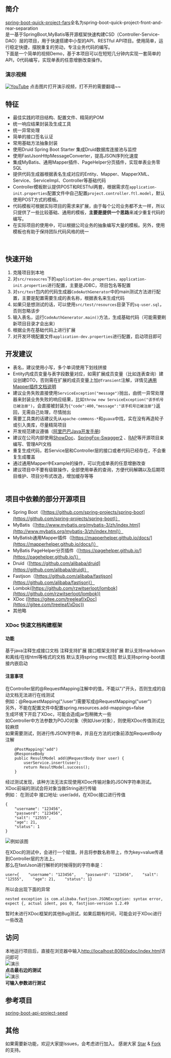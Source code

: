 
## 简介
[spring-boot-quick-project-fars](https://github.com/chenhaoxiang/spring-boot-quick-project-all/tree/master/spring-boot-quick-project-fars)全名为spring-boot-quick-project-front-and-rear-separation    
是一基于SpringBoot,MyBatis等开源框架快速构建CSD（Controller-Service-DAO）层的项目，用于快速搭建中小型的API、RESTful API项目。使用简单，运行稳定快捷，摆脱重复的劳动，专注业务代码的编写。  
下面是一个简单的视频Demo，基于本项目可以在短短几分钟内实现一套简单的API，0代码编写，实现单表的任意增删改查操作。         

### 演示视频
[![YouTube](http://blogimg.chenhaoxiang.cn/18-9-3/22718315.jpg)](https://youtu.be/_I4PSA4obPs)
点击图片打开演示视频，打不开的需要翻墙~~  

## 特征
- 最佳实践的项目结构、配置文件、精简的POM 
- 统一响应结果封装及生成工具 
- 统一异常处理
- 简单的接口签名认证
- 常用基础方法抽象封装
- 使用Druid Spring Boot Starter 集成Druid数据库连接池与监控
- 使用FastJsonHttpMessageConverter，提高JSON序列化速度
- 集成MyBatis、通用Mapper插件、PageHelper分页插件，实现单表业务零SQL
- 提供代码生成器根据表名生成对应的Entity、Mapper、MapperXML、Service、ServiceImpl、Controller等基础代码
- Controller模板默认提供POST和RESTful两套，根据需求在```application-init.properties```配置文件中自己配置`project.controller.ftl.model`，默认使用POST方式的模板。
- 代码模板可根据实际项目的需求来扩展，由于每个公司业务都不太一样，所以只提供了一些比较基础、通用的模板，**主要是提供一个思路**来减少重复代码的编写。
- 在实际项目的使用中，可以根据公司业务的抽象编写大量的模板。另外，使用模板也有助于保持团队代码风格的统一 

 
## 快速开始
1. 克隆项目到本地
2. 对```src/resoucres```下的```application-dev.properties，application-init.properties```进行配置，主要是JDBC，项目包名等配置
3. 对```src/test```包内的代码生成器```CodeAuthGenerator```中的main测试方法进行配置，主要是配置需要生成的表名称，根据表名来生成代码
4. 如果只是想测试的话，可以使用```src/test/resources```目录下的```sq-user.sql```，否则忽略该步
5. 输入表名，运行```CodeAuthGenerator.main()```方法，生成基础代码（可能需要刷新项目目录才会出来）
6. 根据业务在基础代码上进行扩展
7. 对开发环境配置文件```application-dev.properties```进行配置，启动项目即可   

## 开发建议
- 表名，建议使用小写，多个单词使用下划线拼接
- Entity内成员变量与表字段数量对应，如需扩展成员变量（比如连表查询）建议创建DTO，否则需在扩展的成员变量上加```@Transient```注解，详情见[通用Mapper插件文档说明](https://mapperhelper.github.io/docs/2.use/)
- 建议业务失败直接使用```ServiceException("message")```抛出，由统一异常处理器来封装业务失败的响应结果，比如```throw new ServiceException("该手机号已被注册")```，会直接被封装为```{"code":400,"message":"该手机号已被注册"}```返回，无需自己处理，尽情抛出
- 需要工具类的话建议先从```apache-commons-*```和```guava```中找，实在没有再造轮子或引入类库，尽量精简项目
- 开发规范建议遵循（[阿里巴巴Java开发手册](https://github.com/alibaba/p3c))
- 建议在公司内部使用[ShowDoc](https://github.com/star7th/showdoc)、[SpringFox-Swagger2](https://github.com/springfox/springfox) 、[RAP](https://github.com/thx/RAP)等开源项目来编写、管理API文档  
- 重复生成代码，若Service层和Controller层的接口或者代码已经存在，不会重复生成覆盖   
- 通过通用Mapper中Example的操作，可以完成单表的任意增删改查  
- 建议项目中不要有级联操作，全部使用单表的查询，方便代码解耦以及后期项目维护、项目分布式改造，增加缓存等等  
 
## 项目中依赖的部分开源项目
- Spring Boot（[https://github.com/spring-projects/spring-boot](https://github.com/spring-projects/spring-boot)）
- MyBatis（[http://www.mybatis.org/mybatis-3/zh/index.html](http://www.mybatis.org/mybatis-3/zh/index.html)）
- MyBatisb通用Mapper插件（[https://mapperhelper.github.io/docs/](https://mapperhelper.github.io/docs/)）
- MyBatis PageHelper分页插件（[https://pagehelper.github.io/](https://pagehelper.github.io/)）
- Druid（[https://github.com/alibaba/druid](https://github.com/alibaba/druid)）
- Fastjson（[https://github.com/alibaba/fastjson](https://github.com/alibaba/fastjson)）
- Lombok([https://github.com/rzwitserloot/lombok](https://github.com/rzwitserloot/lombok))
- XDoc ([https://gitee.com/treeleaf/xDoc](https://gitee.com/treeleaf/xDoc))
- 其他略

### XDoc 快速文档构建框架
#### 功能
基于java注释生成接口文档
注释支持扩展
接口框架支持扩展
默认支持markdown和离线/在线html等格式的文档
默认支持spring mvc规范
默认支持spring-boot直接内嵌启动

#### 注意事项
在Controller层的@RequestMapping注解中的值，不能以"/"开头，否则生成的自动文档无法进行在线测试  
例如：@RequestMapping("/user")需要写成@RequestMapping("user")  
另外，不能在配置文件中配置spring.resources.add-mappings=false  
生成环境下开启了XDoc，可能会造成jar包稍微大一些  
如Controller中方法参数为POJO对象（例如User对象），则使用XDoc传值测试比较麻烦  
如果需要测试，则进行传JSON字符串，并且在方法的对象前添加RequestBody注解  
```
    @PostMapping("add")
    @ResponseBody
    public ResultModel add(@RequestBody User user) {
        userService.insert(user);
        return ResultModel.success();
    }
```
经过测试发现，该种方法无法实现使用XDoc传输对象的JSON字符串测试。  
XDoc前端的测试会将对象当做String进行传输    
例如：
在测试中 接口地址: user/add，在XDoc接口进行传值
```
{
    "username": "123456",
    "password": "123456",
    "salt": "12555",
    "age": 21,
    "status": 1
}
```
![例如该图](http://blogimg.chenhaoxiang.cn/18-9-11/27273170.jpg)  

在XDoc的测试中，会进行一个赋值，并且将参数名称带上，作为key=value传递到Controller层的方法上。  
那么在fastJson进行解析的时候得到的字符串是：
```
user={    "username": "123456",    "password": "123456",    "salt": "12555",    "age": 21,    "status": 1}
```
所以会出现下面的异常  
```
nested exception is com.alibaba.fastjson.JSONException: syntax error, expect {, actual ident, pos 0, fastjson-version 1.2.49
```

暂时未进行XDoc框架的其他Bug测试，如果后期有时间，可能会对于XDoc进行一些改造  

## 访问
本地运行项目后，直接在浏览器中输入[http://localhost:8080/xdoc/index.html](http://localhost:8080/xdoc/index.html)访问即可  
![演示](http://blogimg.chenhaoxiang.cn/18-9-11/60930327.jpg)  
**点击最右边的测试**  
![演示](http://blogimg.chenhaoxiang.cn/18-9-11/36345891.jpg)   
**可输入参数进行测试**


## 参考项目

[spring-boot-api-project-seed](https://github.com/lihengming/spring-boot-api-project-seed)

## 其他
如果需要新功能，欢迎大家提Issues，会考虑进行加入。
感谢大家 [Star](https://github.com/chenhaoxiang/spring-boot-quick-project-all/stargazers) & [Fork](https://github.com/chenhaoxiang/spring-boot-quick-project-all/network/members) 的支持。

